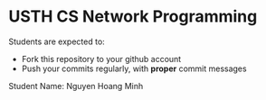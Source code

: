 USTH CS Network Programming
=====================================

Students are expected to:
* Fork this repository to your github account
* Push your commits regularly, with **proper** commit messages

Student Name: Nguyen Hoang Minh
